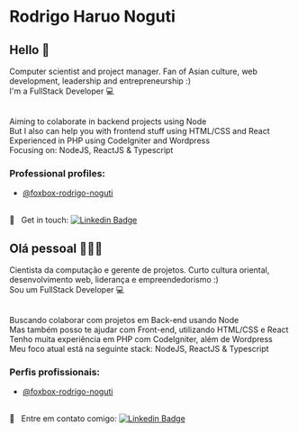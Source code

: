 # Rodrigo Haruo Noguti

## Hello 👋
Computer scientist and project manager. Fan of Asian culture, web development, leadership and entrepreneurship :)
<br/> I'm a FullStack Developer :computer:

 <br/> Aiming to colaborate in backend projects using Node
 <br/> But I also can help you with frontend stuff using HTML/CSS and React
 <br/> Experienced in PHP using CodeIgniter and Wordpress
 <br/> Focusing on: NodeJS, ReactJS & Typescript

### Professional profiles:
- [@foxbox-rodrigo-noguti](https://github.com/foxbox-rodrigo-noguti)
 
 <br/> :email: &nbsp; Get in touch: [![Linkedin Badge](https://img.shields.io/badge/-RodrigoNoguti-blue?style=flat-square&logo=Linkedin&logoColor=white&link=https://www.linkedin.com/in/rodrigo-noguti-itachi/)](https://www.linkedin.com/in/rodrigo-noguti-itachi/) 
 

## Olá pessoal 👋🇧🇷
Cientista da computação e gerente de projetos. Curto cultura oriental, desenvolvimento web, liderança e empreendedorismo :)
<br/> Sou um FullStack Developer :computer:

 <br/> Buscando colaborar com projetos em Back-end usando Node
 <br/> Mas também posso te ajudar com Front-end, utilizando HTML/CSS e React
 <br/> Tenho muita experiência em PHP com CodeIgniter, além de Wordpress
 <br/> Meu foco atual está na seguinte stack: NodeJS, ReactJS & Typescript

### Perfis profissionais:
- [@foxbox-rodrigo-noguti](https://github.com/foxbox-rodrigo-noguti)
 
 <br/> :email: &nbsp; Entre em contato comigo: [![Linkedin Badge](https://img.shields.io/badge/-RodrigoNoguti-blue?style=flat-square&logo=Linkedin&logoColor=white&link=https://www.linkedin.com/in/rodrigo-noguti-itachi/)](https://www.linkedin.com/in/rodrigo-noguti-itachi/) 
